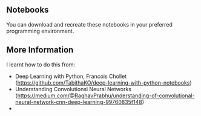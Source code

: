 ## Notebooks
You can download and recreate these notebooks in your preferred programming environment. 

## More Information
I learnt how to do this from: 
- Deep Learning with Python, Francois Chollet (https://github.com/TabithaKO/deep-learning-with-python-notebooks)
- Understanding Convolutionsl Neural Networks (https://medium.com/@RaghavPrabhu/understanding-of-convolutional-neural-network-cnn-deep-learning-99760835f148)
- 

